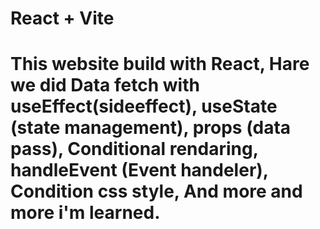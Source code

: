 # React + Vite
# This website build with React, Hare we did Data fetch with useEffect(sideeffect), useState (state management), props (data pass), Conditional rendaring, handleEvent (Event handeler), Condition css style, And more and more i'm learned.